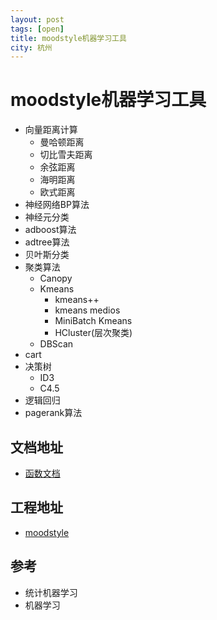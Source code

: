 ```yaml
---
layout: post
tags: [open]
title: moodstyle机器学习工具	
city: 杭州 
---
```



moodstyle机器学习工具	
===========

+ 向量距离计算
	+ 曼哈顿距离
	+ 切比雪夫距离
    + 余弦距离
    + 海明距离
    + 欧式距离
+ 神经网络BP算法
+ 神经元分类
+ adboost算法
+ adtree算法
+ 贝叶斯分类
+ 聚类算法
    + Canopy
    + Kmeans
        + kmeans++
        + kmeans medios
        + MiniBatch Kmeans
		+ HCluster(层次聚类)
    + DBScan
+ cart
+ 决策树
    + ID3
    + C4.5
+ 逻辑回归
+ pagerank算法 

文档地址
------------
+ [函数文档](https://github.com/intohole/moodstyle/blob/master/README.md)

工程地址
----------
+ [moodstyle](https://github.com/intohole/moodstyle/)


参考
---------
+ 统计机器学习
+ 机器学习
